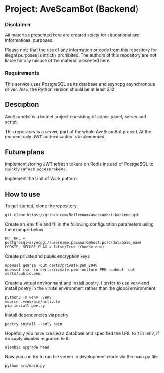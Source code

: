# Project: AveScamBot (Backend)

### Disclaimer

All materials presented here are created solely for educational and informational purposes.

Please note that the use of any information or code from this repository for illegal purposes is strictly prohibited. 
The authors of this repository are not liable for any misuse of the material presented here.

### Requirements

This service uses PostgreSQL as its database and asyncpg asynchronous driver. Also, the Python version should be at least 3.12

## Desciption

AveScamBot is a botnet project consisting of admin panel, server and script.

This repository is a server, part of the whole AveScamBot project.
At the moment only JWT authentication is implemented. 

## Future plans

Implement storing JWT refresh tokens on Redis instead of PostgreSQL to quickly refresh access tokens.

Implement the Unit of Work pattern.

## How to use

To get started, clone the repository

```
git clone https://github.com/Dellenoam/avescambot-backend.git
```

Create an .env file and fill in the following configuration parameters using the example below

```
DB__URL = postgresql+asyncpg://username:password@host:port/database_name
COOKIE__SECURE_FLAG = False/True (Choose one)
```

Create private and public encryption keys

```
openssl genrsa -out certs/private.pem 2048
openssl rsa -in certs/private.pem -outform PEM -pubout -out certs/public.pem
```

Create a virtual environment and install poetry. I prefer to use venv and install poetry in the virutal environment rather than the global environment.

```
python3 -m venv .venv
source .venv/bin/activate
pip install poetry
```

Install dependencies via poetry

```
poetry install --only main
```

Hopefully you have created a database and specified the URL to it in .env, if so apply alembic migration to it.

```
alembic upgrade head
```

Now you can try to run the server in development mode via the main.py file

```
python src/main.py
```
